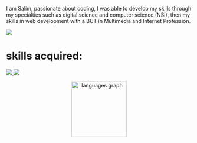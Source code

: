 <p>I am Salim, passionate about coding, I was able to develop my skills through my specialties such as digital science and computer science (NSI), then my skills in web development with a BUT in Multimedia and Internet Profession.</p>
<a href="https://visitcount.itsvg.in">
  <img src="https://visitcount.itsvg.in/api?id=syloww&label=Profile%20Views&color=12&icon=0&pretty=true" />
</a>


<h1>skills acquired:</h1>
<p align="left">
  <a href="https://github.com/Syloww">
    <img src="https://skillicons.dev/icons?i=css,html,js,py,php" />
  </a>
  <a href="https://github.com/Syloww">
    <img src="https://skillicons.dev/icons?i=vscode,wordpress,robloxstudio" />
  </a>
</p>

<div align="center">
  <img src="https://github-readme-stats.vercel.app/api/top-langs?username=syloww&locale=en&hide_title=false&layout=compact&card_width=320&langs_count=5&theme=dracula&hide_border=false&order=2" height="150" alt="languages graph"  />
</div>

